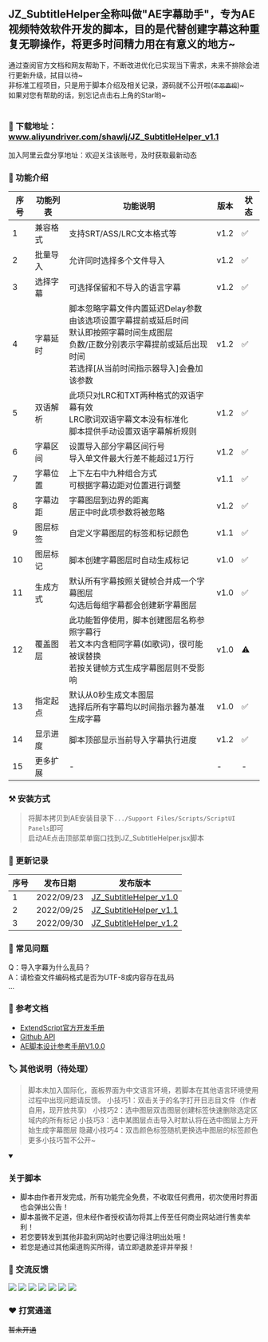 
## JZ_SubtitleHelper全称叫做"AE字幕助手"，专为AE视频特效软件开发的脚本，目的是代替创建字幕这种重复无聊操作，将更多时间精力用在有意义的地方~<br>
通过查阅官方文档和网友帮助下，不断改进优化已实现当下需求，未来不排除会进行更新升级，拭目以待~<br>
非标准工程项目，只是用于脚本介绍及相关记录，源码就不公开啦(~~```不忍直视```~~)~ <br>
如果对您有帮助的话，别忘记点击右上角的Star哟~<br><br>

### 🔗 下载地址：www.aliyundriver.com/shawlj/JZ_SubtitleHelper_v1.1
加入阿里云盘分享地址：欢迎关注该账号，及时获取最新动态


### 💠 功能介绍
    
| **序号** | **功能列表** | **功能说明** | **版本** | **状态** |
| --- | --- | --- | --- | --- |
| 1   | 兼容格式 | 支持SRT/ASS/LRC文本格式等 | v1.2 | ✅ |    
| 2   | 批量导入 | 允许同时选择多个文件导入 | v1.2 | ✅ |
| 3   | 选择字幕 | 可选择保留和不导入的语言字幕 | v1.2 | ✅ |
| 4   | 字幕延时 | 脚本忽略字幕文件内置延迟Delay参数<br>由该选项设置字幕提前或延后时间<br>默认即按照字幕时间生成图层<br>负数/正数分别表示字幕提前或延后出现时间<br>若选择[从当前时间指示器导入]会叠加该参数 | v1.2 | ✅ |
| 5   | 双语解析 | 此项只对LRC和TXT两种格式的双语字幕有效<br>LRC歌词双语字幕文本没有标准化<br>脚本提供手动设置双语字幕解析规则 | v1.2 | ✅ |
| 6   | 字幕区间 | 设置导入部分字幕区间行号<br>导入单文件最大行差不能超过1万行 | v1.2 | ✅ |
| 7   | 字幕位置 | 上下左右中九种组合方式<br>可根据字幕边距对位置进行调整 | v1.1 | ✅ |
| 8   | 字幕边距| 字幕图层到边界的距离<br>居正中时此项参数将被忽略 | v1.2 | ✅ |
| 9   | 图层标签 | 自定义字幕图层的标签和标记颜色 | v1.1 | ✅ |
| 10  | 图层标记 | 脚本创建字幕图层时自动生成标记 | v1.0 | ✅ |
| 11  | 生成方式 | 默认所有字幕按照关键帧合并成一个字幕图层<br>勾选后每组字幕都会创建新字幕图层 | v1.0 | ✅ |
| 12  | 覆盖图层 | 此功能暂停使用，脚本创建图层名称参照字幕行<br>若文本内含相同字幕(如歌词)，很可能被误替换<br>若按关键帧方式生成字幕图层则不受影响 | v1.0 | ⚠ |
| 13  | 指定起点 | 默认从0秒生成文本图层<br>选择后所有字幕均以时间指示器为基准生成字幕 | v1.0 | ✅ |
| 14  | 显示进度 | 脚本顶部显示当前导入字幕执行进度 | v1.2 | ✅ |
| 15  | 更多扩展 | - | - | - |


### ⚒ 安装方式
> 将脚本拷贝到AE安装目录下```.../Support Files/Scripts/ScriptUI Panels```即可<br>
> 启动AE点击顶部菜单窗口找到JZ_SubtitleHelper.jsx脚本


### 📅 更新记录
| **序号** | **发布日期** | **发布版本** |
| --- | --- | --- |
| 1 | 2022/09/23 | [JZ_SubtitleHelper_v1.0](https://github.com/shawlj/JZ_SubtitleHelper/releases/tag/JZ_SubtitleHelper_v1.0 "JZ_SubtitleHelper_v1.0") |
| 2 | 2022/09/25 | [JZ_SubtitleHelper_v1.1](https://github.com/shawlj/JZ_SubtitleHelper/releases/tag/JZ_SubtitleHelper_v1.1 "JZ_SubtitleHelper_v1.1") |
| 3 | 2022/09/30 | [JZ_SubtitleHelper_v1.2](https://github.com/shawlj/JZ_SubtitleHelper/releases/tag/JZ_SubtitleHelper_v1.2 "JZ_SubtitleHelper_v1.2") |


### 🎯 常见问题
Q：导入字幕为什么乱码？<br>
A：请检查文件编码格式是否为UTF-8或内容存在乱码<br>
...


### 🔎 参考文档
+ [ExtendScript官方开发手册](https://extendscript.docsforadobe.dev)
+ [Github API](https://docs.github.com/)
+ [AE脚本设计参考手册V1.0.0]()


### 🏷 其他说明（待处理）
> 脚本未加入国际化，面板界面为中文语言环境，若脚本在其他语言环境使用过程中出现问题请反馈。
> 小技巧1：双击关于的名字打开日志目文件（作者自用，现开放共享）
> 小技巧2：选中图层双击图层创建标签快速删除选定区域内的所有标记
> 小技巧3：选中某图层点击导入时默认将在选中图层上方开始生成字幕图层
> 隐藏小技巧4：双击颜色标签随机更换选中图层的标签颜色
> 更多小技巧暂不公开~

<details open>
  <summary>
    <h3>关于脚本</h3>
  </summary>
  <ul>
    <li>脚本由作者开发完成，所有功能完全免费，不收取任何费用，初次使用时界面也会弹出公告！</li>
    <li>脚本虽微不足道，但未经作者授权请勿将其上传至任何商业网站进行售卖牟利！</li>
    <li>若您要转发到其他非盈利网站时也要记得注明出处哦！</li>
    <li>若您是通过其他渠道购买所得，请立即退款差评并举报！</li>
  </ul>
</details>


### 💬 交流反馈
[![](https://img.shields.io/static/v1?labelColor=000000&label=&message=Shawlj&color=FFFF00&style=flat&logo=github&logoColor=FFFFFF)](https://github.com/shawlj)
[![](https://img.shields.io/static/v1?label=&message=微博&color=e6162d&style=flat&logo=sinaweibo&logoWidth=100%&logoColor=FFFFFF)](https://weibo.com/shawlj)
[![](https://img.shields.io/static/v1?label=&message=微信&color=07C160&style=flat&logo=wechat&logoColor=FFFFFF)](https://space.bilibili.com/320001004)
[![](https://img.shields.io/static/v1?label=&message=知乎&color=0066ff&style=flat&logo=zhihu&logoColor=FFFFFF)](https://www.zhihu.com/people/shawlj)
[![](https://img.shields.io/static/v1?label=&message=邮箱&color=blueviolet&style=flat&logo=gmail&logoColor=FFFFFF)](shawlj@yeah.net)
[![](https://img.shields.io/static/v1?label=&message=B站&color=f45a8d&style=flat&logo=bilibili&logoColor=FFFFFF)](https://space.bilibili.com/320001004)
[![](https://img.shields.io/static/v1?labelColor=orange&label=反馈&message=5&color=orange&style=social&logo=github)](https://github.com/shawlj/JZ_SubtitleHelper/issues)


### ❤ 打赏通道
~~暂未开通~~
